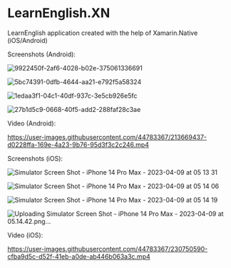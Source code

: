 # LearnEnglish.XN
LearnEnglish application created with the help of Xamarin.Native (iOS/Android) 

Screenshots (Android):

![9922450f-2af6-4028-b02e-375061336691](https://user-images.githubusercontent.com/44783367/213669412-e1b265ce-2733-4f1f-bd90-fb860bc52473.jpeg)

![5bc74391-0dfb-4644-aa21-e792f5a58324](https://user-images.githubusercontent.com/44783367/213669387-378a3179-6bbf-4808-b6cc-9191f6c4417d.jpeg)

![1edaa3f1-04c1-40df-937c-3e5cb926e5fc](https://user-images.githubusercontent.com/44783367/213669371-2b97618b-985c-4f02-9122-e8a52f4ad1ef.jpeg)

![27b1d5c9-0668-40f5-add2-288faf28c3ae](https://user-images.githubusercontent.com/44783367/213669399-44042fb2-cfe6-4067-b86a-e29d46cdd583.jpeg)


Video (Android):

https://user-images.githubusercontent.com/44783367/213669437-d0228ffa-169e-4a23-9b76-95d3f3c2c246.mp4


Screenshots (iOS):

![Simulator Screen Shot - iPhone 14 Pro Max - 2023-04-09 at 05 13 31](https://user-images.githubusercontent.com/44783367/230750733-fa2bf451-c801-467e-a70c-e33c8156c537.png)

![Simulator Screen Shot - iPhone 14 Pro Max - 2023-04-09 at 05 14 06](https://user-images.githubusercontent.com/44783367/230750740-f0f64bba-8c9f-4af8-9015-3d28aa380b1c.png)

![Simulator Screen Shot - iPhone 14 Pro Max - 2023-04-09 at 05 14 19](https://user-images.githubusercontent.com/44783367/230750765-03c50764-b634-4e8e-a0ad-fbb784c970f9.png)

![Uploading Simulator Screen Shot - iPhone 14 Pro Max - 2023-04-09 at 05.14.42.png…]()


Video (iOS):

https://user-images.githubusercontent.com/44783367/230750590-cfba9d5c-d52f-41eb-a0de-ab446b063a3c.mp4

